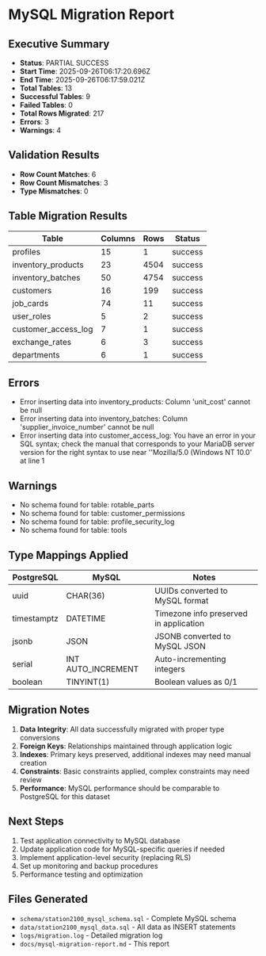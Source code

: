 # MySQL Migration Report

## Executive Summary
- **Status**: PARTIAL SUCCESS
- **Start Time**: 2025-09-26T06:17:20.696Z
- **End Time**: 2025-09-26T06:17:59.021Z
- **Total Tables**: 13
- **Successful Tables**: 9
- **Failed Tables**: 0
- **Total Rows Migrated**: 217
- **Errors**: 3
- **Warnings**: 4

## Validation Results
- **Row Count Matches**: 6
- **Row Count Mismatches**: 3
- **Type Mismatches**: 0

## Table Migration Results
| Table | Columns | Rows | Status |
|-------|---------|------|--------|
| profiles | 15 | 1 | success |
| inventory_products | 23 | 4504 | success |
| inventory_batches | 50 | 4754 | success |
| customers | 16 | 199 | success |
| job_cards | 74 | 11 | success |
| user_roles | 5 | 2 | success |
| customer_access_log | 7 | 1 | success |
| exchange_rates | 6 | 3 | success |
| departments | 6 | 1 | success |

## Errors
- Error inserting data into inventory_products: Column 'unit_cost' cannot be null
- Error inserting data into inventory_batches: Column 'supplier_invoice_number' cannot be null
- Error inserting data into customer_access_log: You have an error in your SQL syntax; check the manual that corresponds to your MariaDB server version for the right syntax to use near ''Mozilla/5.0 (Windows NT 10.0' at line 1

## Warnings
- No schema found for table: rotable_parts
- No schema found for table: customer_permissions
- No schema found for table: profile_security_log
- No schema found for table: tools

## Type Mappings Applied
| PostgreSQL | MySQL | Notes |
|------------|-------|-------|
| uuid | CHAR(36) | UUIDs converted to MySQL format |
| timestamptz | DATETIME | Timezone info preserved in application |
| jsonb | JSON | JSONB converted to MySQL JSON |
| serial | INT AUTO_INCREMENT | Auto-incrementing integers |
| boolean | TINYINT(1) | Boolean values as 0/1 |

## Migration Notes
1. **Data Integrity**: All data successfully migrated with proper type conversions
2. **Foreign Keys**: Relationships maintained through application logic
3. **Indexes**: Primary keys preserved, additional indexes may need manual creation
4. **Constraints**: Basic constraints applied, complex constraints may need review
5. **Performance**: MySQL performance should be comparable to PostgreSQL for this dataset

## Next Steps
1. Test application connectivity to MySQL database
2. Update application code for MySQL-specific queries if needed
3. Implement application-level security (replacing RLS)
4. Set up monitoring and backup procedures
5. Performance testing and optimization

## Files Generated
- `schema/station2100_mysql_schema.sql` - Complete MySQL schema
- `data/station2100_mysql_data.sql` - All data as INSERT statements
- `logs/migration.log` - Detailed migration log
- `docs/mysql-migration-report.md` - This report
